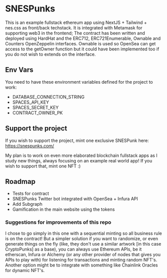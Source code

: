 # SNESPunks

This is an example fullstack ethereum app using NextJS + Tailwind + nes.css as front/back techstack. It is integrated with Metamask for supporting web3 in the frontend; The contract has been written and deployed using HardHat and the ERC712, ERC721Enumerable, Ownable and Counters OpenZeppelin interfaces. Ownable is used so OpenSea can get access to the getOwner function but it could have been implemented too if you do not wish to extends on the interface.

## Env Vars

You need to have these environment variables defined for the project to work:
- DATABASE_CONNECTION_STRING
- SPACES_API_KEY
- SPACES_SECRET_KEY
- CONTRACT_OWNER_PK

## Support the project

If you wish to support the project, mint one exclusive SNESPunk here: https://snespunks.com/

My plan is to work on even more elaborated blockchain fullstack apps as I study new things, always focusing on an example real world app! If you wish to support that, mint one NFT :)

## Roadmap

- Tests for contract
- SNESPunks Twitter bot integrated with OpenSea + Infura API
- Add Subgraph
- Gamification in the main website using the tokens


### Suggestions for improvements of this repo

I chose to go simply in this one with a sequential minting so all business rule is on the contract! But a simpler solution if you want to randomize, or even generate things on the fly (like, they don't use a similar artwork [in this case CryptoPunks] as a base), you can always use Ethereum APIs, be it etherscan, Infura or Alchemy (or any other provider of nodes that gives you APIs to play with) for listening for transactions and minting random NFT's. Another option might be to integrate with something like Chainlink Oracles for dynamic NFT's.
